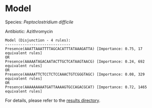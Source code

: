 
# Model

Species: *Peptoclostridium difficile*

Antibiotic: Azithromycin

```
Model (Disjunction - 4 rules):
------------------------------
Presence(AAATTAAATTTTAGCACATTTATAAAGATTA) [Importance: 0.75, 17 equivalent rules]
OR
Presence(AAAAATAGACAATACTTGCTCATAAGTAACG) [Importance: 0.24, 692 equivalent rules]
OR
Presence(AAAAATTCTCCTCTCCAAACTGTCGGGTAGC) [Importance: 0.08, 329 equivalent rules]
OR
Presence(AAAAAAAAATGATTAAAAGTGCCAGACGCAT) [Importance: 0.72, 1465 equivalent rules]

```

For details, please refer to the [results directory](../../../../../results/scm_b/peptoclostridium%20difficile/azithromycin/repeat_6/).

